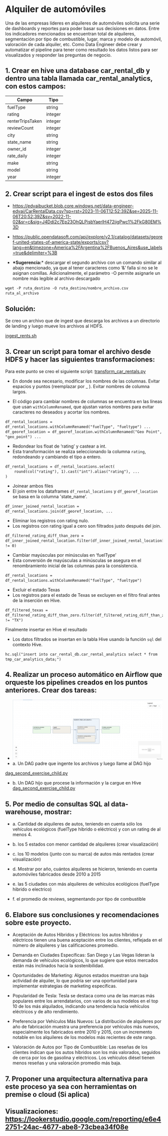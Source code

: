 # Alquiler de automóviles


<P>Una de las empresas líderes en alquileres de automóviles solicita una serie de dashboards y
reportes para poder basar sus decisiones en datos. Entre los indicadores mencionados se
encuentran total de alquileres, segmentación por tipo de combustible, lugar, marca y modelo de
automóvil, valoración de cada alquiler, etc.
Como Data Engineer debe crear y automatizar el pipeline para tener como resultado los datos
listos para ser visualizados y responder las preguntas de negocio.</p>

## 1. Crear en hive una database car_rental_db y dentro una tabla llamada car_rental_analytics, con estos campos:

| Campo             | Tipo     |
|-------------------|----------|
| fuelType          | string   |
| rating            | integer  |
| renterTripsTaken  | integer  |
| reviewCount       | integer  |
| city              | string   |
| state_name        | string   |
| owner_id          | integer  |
| rate_daily        | integer  |
| make              | string   |
| model             | string   |
| year              | integer  |

## 2. Crear script para el ingest de estos dos files

- https://edvaibucket.blob.core.windows.net/data-engineer-edvai/CarRentalData.csv?sp=rst=2023-11-06T12:52:39Z&se=2025-11-06T20:52:39Z&sv=2022-11-02&sr=c&sig=J4Ddi2c7Ep23OhQLPisbYaerlH472iigPwc1%2FkG80EM%3D

- https://public.opendatasoft.com/api/explore/v2.1/catalog/datasets/georef-united-states-of-america-state/exports/csv?lang=en&timezone=America%2FArgentina%2FBuenos_Aires&use_labels=true&delimiter=%3B

- __*Sugerencia:__* descargar el segundo archivo con un comando similar al abajo mencionado, ya que al tener caracteres como ‘&’ falla si no se le asignan comillas. Adicionalmente, el parámetro -O permite asignarle un nombre más legible al archivo descargado

```
wget -P ruta_destino -O ruta_destino/nombre_archivo.csv ruta_al_archivo
```

## Solución:
Se creo un archivo que de ingest que descarga los archivos a un directorio de landing y luego mueve los archivos al HDFS.

[ingest_rents.sh](https://github.com/natacardona/EDVai/blob/main/FinalTest/NumberTwo/ingest_rents.sh)


## 3. Crear un script para tomar el archivo desde HDFS y hacer las siguientes transformaciones:

Para este punto se creo el siguiente script: [transform_car_rentals.py](https://github.com/natacardona/EDVai/blob/main/FinalTest/NumberTwo/transform_car_rentals.py)

- En donde sea necesario, modificar los nombres de las columnas. Evitar espacios
y puntos (reemplazar por _ ). Evitar nombres de columna largos.

- El código para cambiar nombres de columnas se encuentra en las líneas que usan `withColumnRenamed`, que ajustan varios nombres para evitar caracteres no deseados y acortar los nombres.

```
df_rental_locations = df_rental_locations.withColumnRenamed("fuelType", "fueltype") ...
df_georef_location = df_georef_location.withColumnRenamed("Geo Point", "geo_point") ...

```

- Redondear los float de ‘rating’ y castear a int.
- Esta transformación se realiza seleccionando la columna `rating`, redondeando y cambiando el tipo a entero.

```
df_rental_locations = df_rental_locations.select(
    round(col("rating"), 1).cast("int").alias("rating"), ...
)
```

- Joinear ambos files
- El join entre los dataframes `df_rental_locations` y `df_georef_location` se basa en la columna 'state_name'.

```
df_inner_joined_rental_location = df_rental_locations.join(df_georef_location, ...

```

- Eliminar los registros con rating nulo.
- Los registros con rating igual a cero son filtrados justo después del join.


```
df_filtered_rating_diff_than_zero = df_inner_joined_rental_location.filter(df_inner_joined_rental_location["rating"] != 0)

```

- Cambiar mayúsculas por minúsculas en ‘fuelType’
- Esta conversión de mayúsculas a minúsculas se asegura en el renombramiento inicial de las columnas para la consistencia.

```
df_rental_locations = df_rental_locations.withColumnRenamed("fuelType", "fueltype")

```

- Excluir el estado Texas
- Los registros para el estado de Texas se excluyen en el filtro final antes de la inserción en Hive.

```
df_filtered_texas = df_filtered_rating_diff_than_zero.filter(df_filtered_rating_diff_than_zero["state_name"] != "TX")

```

Finalmente insertar en Hive el resultado

- Los datos filtrados se insertan en la tabla Hive usando la función `sql` del contexto Hive.
```
hc.sql("insert into car_rental_db.car_rental_analytics select * from tmp_car_analytics_data;")
```

## 4. Realizar un proceso automático en Airflow que orqueste los pipelines creados en los puntos anteriores. Crear dos tareas:

- ![](https://github.com/natacardona/EDVai/blob/main/FinalTest/NumberOne/Files/Airflow_Dag_Graph_Excersise_One.png)
- a. Un DAG padre que ingente los archivos y luego llame al DAG hijo

[dag_second_exercise_child.py](https://github.com/natacardona/EDVai/blob/main/FinalTest/NumberTwo/dag_second_exercise_child.py)


- b. Un DAG hijo que procese la información y la cargue en Hive
[dag_second_exercise_child.py](https://github.com/natacardona/EDVai/blob/main/FinalTest/NumberTwo/dag_second_exercise_parent.py)


## 5. Por medio de consultas SQL al data-warehouse, mostrar:

- a. Cantidad de alquileres de autos, teniendo en cuenta sólo los vehículos
ecológicos (fuelType hibrido o eléctrico) y con un rating de al menos 4.

- b. los 5 estados con menor cantidad de alquileres (crear visualización)

- c. los 10 modelos (junto con su marca) de autos más rentados (crear visualización)

- d. Mostrar por año, cuántos alquileres se hicieron, teniendo en cuenta automóviles
fabricados desde 2010 a 2015

- e. las 5 ciudades con más alquileres de vehículos ecológicos (fuelType hibrido o
electrico)

- f. el promedio de reviews, segmentando por tipo de combustible

## 6. Elabore sus conclusiones y recomendaciones sobre este proyecto.

- Aceptación de Autos Híbridos y Eléctricos: los autos híbridos y eléctricos tienen una buena aceptación entre los clientes, reflejada en el número de alquileres y las calificaciones promedio.

- Demanda en Ciudades Específicas: San Diego y Las Vegas lideran la demanda de vehículos ecológicos, lo que sugiere que estos mercados están más inclinados hacia la sostenibilidad.

- Oportunidades de Marketing: Algunos estados muestran una baja actividad de alquiler, lo que podría ser una oportunidad para implementar estrategias de marketing específicas.

- Popularidad de Tesla: Tesla se destaca como una de las marcas más populares entre los arrendatarios, con varios de sus modelos en el top 10 de los más alquilados, indicando una tendencia hacia vehículos eléctricos y de alto rendimiento.

- Preferencia por Vehículos Más Nuevos: La distribución de alquileres por año de fabricación muestra una preferencia por vehículos más nuevos, especialmente los fabricados entre 2010 y 2015, con un incremento notable en los alquileres de los modelos más recientes de este rango.

- Valoración de Autos por Tipo de Combustible: Las reseñas de los clientes indican que los autos híbridos son los más valorados, seguidos de cerca por los de gasolina y eléctricos. Los vehículos diésel tienen menos reseñas y una valoración promedio más baja.

## 7. Proponer una arquitectura alternativa para este proceso ya sea con herramientas on premise o cloud (Si aplica)



## Visualizaciones: https://lookerstudio.google.com/reporting/e6e42751-24ac-4677-abe8-73cbea34f08e